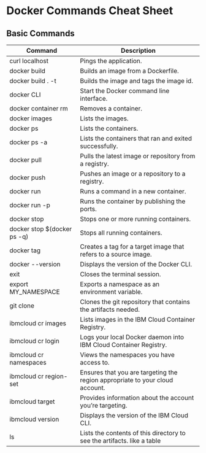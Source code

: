 # Docker Commands Cheat Sheet

## Basic Commands

Command | Description
--------|------------
curl localhost | Pings the application.
docker build | Builds an image from a Dockerfile.
docker build . -t | Builds the image and tags the image id.
docker CLI | Start the Docker command line interface.
docker container rm | Removes a container.
docker images | Lists the images.
docker ps | Lists the containers.
docker ps -a | Lists the containers that ran and exited successfully.
docker pull | Pulls the latest image or repository from a registry.
docker push | Pushes an image or a repository to a registry.
docker run | Runs a command in a new container.
docker run -p | Runs the container by publishing the ports.
docker stop | Stops one or more running containers.
docker stop $(docker ps -q) | Stops all running containers.
docker tag | Creates a tag for a target image that refers to a source image.
docker --version | Displays the version of the Docker CLI.
exit | Closes the terminal session.
export MY_NAMESPACE | Exports a namespace as an environment variable.
git clone | Clones the git repository that contains the artifacts needed.
ibmcloud cr images | Lists images in the IBM Cloud Container Registry.
ibmcloud cr login | Logs your local Docker daemon into IBM Cloud Container Registry.
ibmcloud cr namespaces | Views the namespaces you have access to.
ibmcloud cr region-set | Ensures that you are targeting the region appropriate to your cloud account.
ibmcloud target | Provides information about the account you’re targeting.
ibmcloud version | Displays the version of the IBM Cloud CLI.
ls | Lists the contents of this directory to see the artifacts. like a table